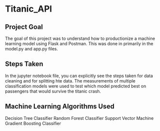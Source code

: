 # Titanic_API

## Project Goal

The goal of this project was to understand how to productionize a machine learning model using Flask and Postman. This was done in primarily in the model.py and app.py files. 

## Steps Taken

In the jupyter notebook file, you can explicitly see the steps taken for data cleaning and for splitting hte data. The measurements of multiple classification models were used to test which model predicted best on passengers that would survive the titanic crash.

## Machine Learning Algorithms Used

Decision Tree Classifier
Random Forest Classifier
Support Vector Machine
Gradient Boosting Classifier
